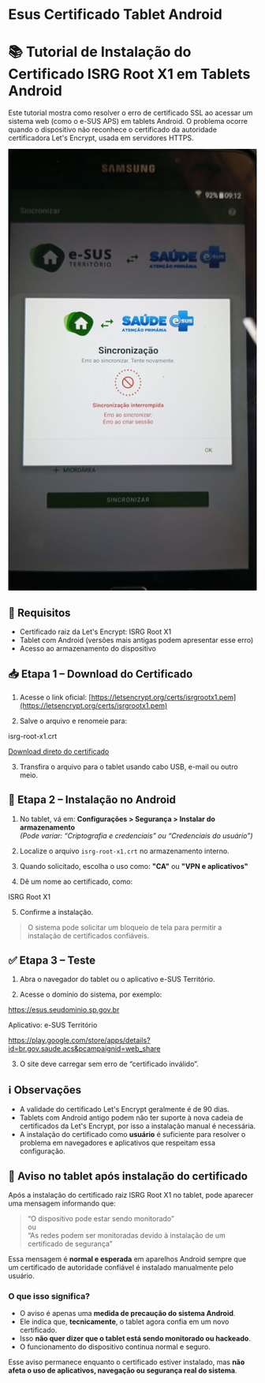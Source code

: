 # Esus Certificado Tablet Android

# 📚 Tutorial de Instalação do Certificado ISRG Root X1 em Tablets Android

Este tutorial mostra como resolver o erro de certificado SSL ao acessar um sistema web (como o e-SUS APS) em tablets Android. O problema ocorre quando o dispositivo não reconhece o certificado da autoridade certificadora Let's Encrypt, usada em servidores HTTPS.


![Exemplo de instalação](./Esus.jpeg)


## 🔧 Requisitos

- Certificado raiz da Let's Encrypt: ISRG Root X1
- Tablet com Android (versões mais antigas podem apresentar esse erro)
- Acesso ao armazenamento do dispositivo

## 📥 Etapa 1 – Download do Certificado

1. Acesse o link oficial:
   [https://letsencrypt.org/certs/isrgrootx1.pem](https://letsencrypt.org/certs/isrgrootx1.pem)

2. Salve o arquivo e renomeie para:

isrg-root-x1.crt

[Download direto do certificado](./isrg-root-x1.crt)

3. Transfira o arquivo para o tablet usando cabo USB, e-mail ou outro meio.

## 📲 Etapa 2 – Instalação no Android

1. No tablet, vá em:
**Configurações > Segurança > Instalar do armazenamento**  
*(Pode variar: “Criptografia e credenciais” ou “Credenciais do usuário”)*

2. Localize o arquivo `isrg-root-x1.crt` no armazenamento interno.

3. Quando solicitado, escolha o uso como:
**"CA"** ou **"VPN e aplicativos"**

4. Dê um nome ao certificado, como:

ISRG Root X1


5. Confirme a instalação.

> O sistema pode solicitar um bloqueio de tela para permitir a instalação de certificados confiáveis.

## ✅ Etapa 3 – Teste

1. Abra o navegador do tablet ou o aplicativo e-SUS Território.

2. Acesse o domínio do sistema, por exemplo:

https://esus.seudominio.sp.gov.br

Aplicativo: e-SUS Território

https://play.google.com/store/apps/details?id=br.gov.saude.acs&pcampaignid=web_share


3. O site deve carregar sem erro de “certificado inválido”.

## ℹ️ Observações

- A validade do certificado Let's Encrypt geralmente é de 90 dias.  
- Tablets com Android antigo podem não ter suporte à nova cadeia de certificados da Let's Encrypt, por isso a instalação manual é necessária.  
- A instalação do certificado como **usuário** é suficiente para resolver o problema em navegadores e aplicativos que respeitam essa configuração.

## 🔔 Aviso no tablet após instalação do certificado

Após a instalação do certificado raiz ISRG Root X1 no tablet, pode aparecer uma mensagem informando que:

> “O dispositivo pode estar sendo monitorado”  
> ou  
> “As redes podem ser monitoradas devido à instalação de um certificado de segurança”

Essa mensagem é **normal e esperada** em aparelhos Android sempre que um certificado de autoridade confiável é instalado manualmente pelo usuário.

### O que isso significa?

- O aviso é apenas uma **medida de precaução do sistema Android**.
- Ele indica que, **tecnicamente**, o tablet agora confia em um novo certificado.
- Isso **não quer dizer que o tablet está sendo monitorado ou hackeado**.
- O funcionamento do dispositivo continua normal e seguro.

Esse aviso permanece enquanto o certificado estiver instalado, mas **não afeta o uso de aplicativos, navegação ou segurança real do sistema**.




